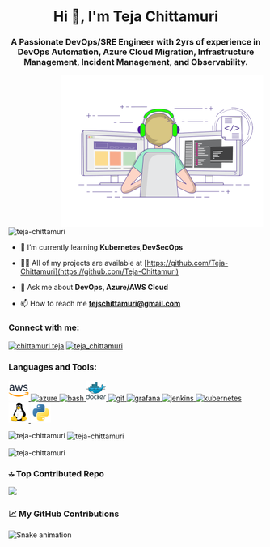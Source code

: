 <h1 align="center">Hi 👋, I'm Teja Chittamuri</h1>
<h3 align="center">A Passionate DevOps/SRE Engineer with 2yrs of experience in DevOps Automation, Azure Cloud Migration, Infrastructure Management, Incident Management, and Observability.</h3>

<img align="right" alt="Coding" width="400" src="https://raw.githubusercontent.com/devSouvik/devSouvik/master/gif3.gif">
<p align="left"> <img src="https://komarev.com/ghpvc/?username=teja-chittamuri&label=Profile%20views&color=0e75b6&style=flat" alt="teja-chittamuri" /> </p>

- 🌱 I’m currently learning **Kubernetes,DevSecOps**

- 👨‍💻 All of my projects are available at [https://github.com/Teja-Chittamuri](https://github.com/Teja-Chittamuri)

- 💬 Ask me about **DevOps, Azure/AWS Cloud**

- 📫 How to reach me **tejschittamuri@gmail.com**

<h3 align="left">Connect with me:</h3>
<p align="left">
<a href="https://linkedin.com/in/chittamuri-teja" target="blank"><img align="center" src="https://raw.githubusercontent.com/rahuldkjain/github-profile-readme-generator/master/src/images/icons/Social/linked-in-alt.svg" alt="chittamuri teja" height="30" width="40" /></a>
<a href="https://instagram.com/teja_chittamuri" target="blank"><img align="center" src="https://raw.githubusercontent.com/rahuldkjain/github-profile-readme-generator/master/src/images/icons/Social/instagram.svg" alt="teja_chittamuri" height="30" width="40" /></a>
</p>

<h3 align="left">Languages and Tools:</h3>
<p align="left"> <a href="https://aws.amazon.com" target="_blank" rel="noreferrer"> <img src="https://raw.githubusercontent.com/devicons/devicon/master/icons/amazonwebservices/amazonwebservices-original-wordmark.svg" alt="aws" width="40" height="40"/> </a> <a href="https://azure.microsoft.com/en-in/" target="_blank" rel="noreferrer"> <img src="https://www.vectorlogo.zone/logos/microsoft_azure/microsoft_azure-icon.svg" alt="azure" width="40" height="40"/> </a> <a href="https://www.gnu.org/software/bash/" target="_blank" rel="noreferrer"> <img src="https://www.vectorlogo.zone/logos/gnu_bash/gnu_bash-icon.svg" alt="bash" width="40" height="40"/> </a> <a href="https://www.docker.com/" target="_blank" rel="noreferrer"> <img src="https://raw.githubusercontent.com/devicons/devicon/master/icons/docker/docker-original-wordmark.svg" alt="docker" width="40" height="40"/> </a> <a href="https://git-scm.com/" target="_blank" rel="noreferrer"> <img src="https://www.vectorlogo.zone/logos/git-scm/git-scm-icon.svg" alt="git" width="40" height="40"/> </a> <a href="https://grafana.com" target="_blank" rel="noreferrer"> <img src="https://www.vectorlogo.zone/logos/grafana/grafana-icon.svg" alt="grafana" width="40" height="40"/> </a> <a href="https://www.jenkins.io" target="_blank" rel="noreferrer"> <img src="https://www.vectorlogo.zone/logos/jenkins/jenkins-icon.svg" alt="jenkins" width="40" height="40"/> </a> <a href="https://kubernetes.io" target="_blank" rel="noreferrer"> <img src="https://www.vectorlogo.zone/logos/kubernetes/kubernetes-icon.svg" alt="kubernetes" width="40" height="40"/> </a> <a href="https://www.linux.org/" target="_blank" rel="noreferrer"> <img src="https://raw.githubusercontent.com/devicons/devicon/master/icons/linux/linux-original.svg" alt="linux" width="40" height="40"/> </a> <a href="https://www.python.org" target="_blank" rel="noreferrer"> <img src="https://raw.githubusercontent.com/devicons/devicon/master/icons/python/python-original.svg" alt="python" width="40" height="40"/> </a> </p>

<p><img align="left" src="https://github-readme-stats.vercel.app/api/top-langs?username=teja-chittamuri&show_icons=true&locale=en&layout=compact" alt="teja-chittamuri" /></p>

<p>&nbsp;<img align="center" src="https://github-readme-stats.vercel.app/api?username=teja-chittamuri&show_icons=true&locale=en" alt="teja-chittamuri" /></p>

<p><img align="center" src="https://github-readme-streak-stats.herokuapp.com/?user=teja-chittamuri&" alt="teja-chittamuri" /></p>

### 🔝 Top Contributed Repo
![](https://github-contributor-stats.vercel.app/api?username=Teja-Chittamuri&limit=5&theme=flat&combine_all_yearly_contributions=true)

### 📈 My GitHub Contributions
![Snake animation](https://github.com/Teja-Chittamuri/Teja-Chittamuri/blob/output/github-contribution-grid-snake.svg)
